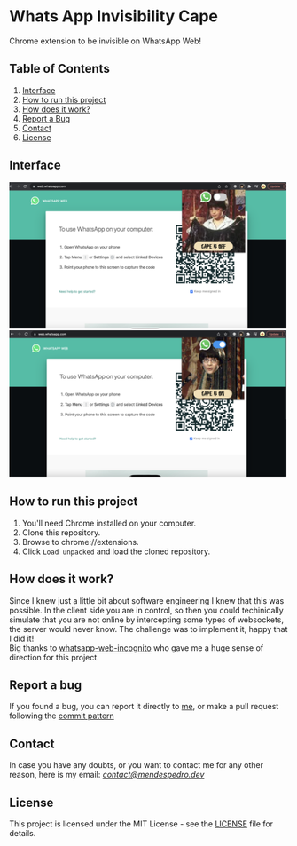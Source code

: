 # Whats App Invisibility Cape
Chrome extension to be invisible on WhatsApp Web!
## Table of Contents
1. [Interface](#inter)
2. [How to run this project](#run)
3. [How does it work?](#tech)
3. [Report a Bug](#bug)
4. [Contact](#contact)
5. [License](#license)

<a name="inter"></a>
## Interface
<img style="width: 500px" alt="cape img off" src="off.png">
<img style="width: 500px" alt="cape img on" src="on.png">

<a name="run"></a>
## How to run this project
1. You'll need Chrome installed on your computer.
3. Clone this repository.
4. Browse to chrome://extensions.
5. Click `Load unpacked` and load the cloned repository.

<a name="tech"></a>
## How does it work?
Since I knew just a little bit about software engineering I knew that this was possible. In the client side you are in control, so then you could techinically simulate that you are not online by intercepting some types of websockets, the server would never know. 
The challenge was to implement it, happy that I did it!   
Big thanks to [whatsapp-web-incognito](https://github.com/tomer8007/whatsapp-web-incognito) who gave me a huge sense of direction for this project.

<a name="bug"></a>
## Report a bug
If you found a bug, you can report it directly to [me](#contact), or make a pull request following the [commit pattern](https://udacity.github.io/git-styleguide/)

<a name="contact"></a>
## Contact
In case you have any doubts, or you want to contact me for any other reason, here is my email: *contact@mendespedro.dev*

<a name="license"></a>
## License
This project is licensed under the MIT License - see the [LICENSE](LICENSE) file for details.
